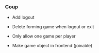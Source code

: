### Coup

- Add logout

- Delete forming game when logout or exit
- Only allow one game per player

- Make game object in frontend (joinable)
